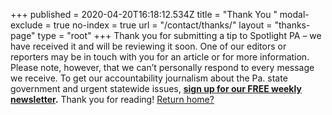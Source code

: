 +++
published = 2020-04-20T16:18:12.534Z
title = "Thank You "
modal-exclude = true
no-index = true
url = "/contact/thanks/"
layout = "thanks-page"
type = "root"
+++
Thank you for submitting a tip to Spotlight PA – we have received it and will be reviewing it soon. One of our editors or reporters may be in touch with you for an article or for more information. Please note, however, that we can’t personally respond to every message we receive. To get our accountability journalism about the Pa. state government and urgent statewide issues, [](https://slack-redir.net/link?url=https%3A%2F%2Fwww.spotlightpa.org%2Fnewsletters)**[sign up for our FREE weekly newsletter](https://www.spotlightpa.org/newsletters).** Thank you for reading! [Return home?](/)
